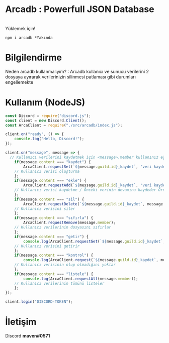 # Arcadb : Powerfull JSON Database

<br>Yüklemek için!</br>

```
npm i arcadb *Yakında
```

# Bilgilendirme

Neden arcadb kullanmalıyım? : Arcadb kullanıcı ve sunucu verilerini 2 dosyaya ayırarak verilerinizin silinmesi patlaması gibi durumları engellemekte

# Kullanım (NodeJS)

```js
const Discord = require("discord.js");
const client = new Discord.Client();
const ArcaClient = require("./src/arcadb/index.js");

client.on("ready", () => {
	console.log("Hello, Discord!");
});

client.on("message", message => {
  // Kullanıcı verilerini kaydetmek için <message>.member kullanınız eğer Sunucu verilerini kaydetmek isterseniz <message>.guild kullanınız
	if(message.content === "kaydet") {
		ArcaClient.requestSet(`${message.guild.id}_kaydet`, "veri kaydettim", message.member);
    // Kullanıcı verisi oluşturma
	};
	if(message.content === "ekle") {
		ArcaClient.requestAdd(`${message.guild.id}_kaydet`, "veri kaydettim", message.member);
    // Kullanıcı verisi kaydetme / Önceki verinin devamına kaydeder Örnek: Önceki değer x sonraki : xy
	};
	if(message.content === "sil") {
		ArcaClient.requestDelete(`${message.guild.id}_kaydet`, message.member);
    // Kullanıcı verisini siler
	};
	if(message.content === "sıfırla") {
		ArcaClient.requestRemove(message.member);
    // Kullanıcı verilerinin dosyasını sıfırlar
	};
	if(message.content === "getir") {
		console.log(ArcaClient.requestGet(`${message.guild.id}_kaydet`, message.member));
    // Kullanıcı verisini getirir
	};
	if(message.content === "kontrol") {
		console.log(ArcaClient.request(`${message.guild.id}_kaydet`, message.member));
    // Kullanıcı verisinin olup olmadığını yoklar
	};
	if(message.content === "listele") {
		console.log(ArcaClient.requestAll(message.member));
    // Kullanıcı verilerinin tümünü listeler
	};
});

client.login("DISCORD-TOKEN");
```

# İletişim

Discord **maven#0571**
